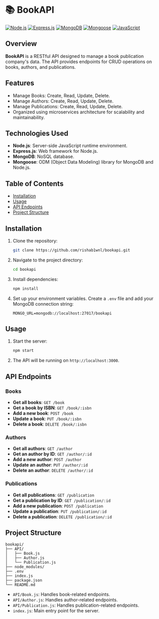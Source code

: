 # 📚 BookAPI

[![Node.js](https://img.shields.io/badge/Node.js-339933?style=for-the-badge&logo=nodedotjs&logoColor=white)](https://nodejs.org/)
[![Express.js](https://img.shields.io/badge/Express.js-404D59?style=for-the-badge)](https://expressjs.com/)
[![MongoDB](https://img.shields.io/badge/MongoDB-4EA94B?style=for-the-badge&logo=mongodb&logoColor=white)](https://www.mongodb.com/)
[![Mongoose](https://img.shields.io/badge/Mongoose-880000?style=for-the-badge&logo=redhat)](https://mongoosejs.com/)
[![JavaScript](https://img.shields.io/badge/JavaScript-F7DF1E?style=for-the-badge&logo=javascript&logoColor=black)](https://www.javascript.com/)

## Overview

**BookAPI** is a RESTful API designed to manage a book publication company's data. The API provides endpoints for CRUD operations on books, authors, and publications.

## Features

- Manage Books: Create, Read, Update, Delete.
- Manage Authors: Create, Read, Update, Delete.
- Manage Publications: Create, Read, Update, Delete.
- Organized using microservices architecture for scalability and maintainability.

## Technologies Used

- **Node.js**: Server-side JavaScript runtime environment.
- **Express.js**: Web framework for Node.js.
- **MongoDB**: NoSQL database.
- **Mongoose**: ODM (Object Data Modeling) library for MongoDB and Node.js.

## Table of Contents

- [Installation](#installation)
- [Usage](#usage)
- [API Endpoints](#api-endpoints)
- [Project Structure](#project-structure)

## Installation

1. Clone the repository:
    ```bash
    git clone https://github.com/rishab1wnl/bookapi.git
    ```
2. Navigate to the project directory:
    ```bash
    cd bookapi
    ```
3. Install dependencies:
    ```bash
    npm install
    ```
4. Set up your environment variables. Create a `.env` file and add your MongoDB connection string:
    ```plaintext
    MONGO_URL=mongodb://localhost:27017/bookapi
    ```

## Usage

1. Start the server:
    ```bash
    npm start
    ```
2. The API will be running on `http://localhost:3000`.

## API Endpoints

### Books

- **Get all books**: `GET /book`
- **Get a book by ISBN**: `GET /book/:isbn`
- **Add a new book**: `POST /book`
- **Update a book**: `PUT /book/:isbn`
- **Delete a book**: `DELETE /book/:isbn`

### Authors

- **Get all authors**: `GET /author`
- **Get an author by ID**: `GET /author/:id`
- **Add a new author**: `POST /author`
- **Update an author**: `PUT /author/:id`
- **Delete an author**: `DELETE /author/:id`

### Publications

- **Get all publications**: `GET /publication`
- **Get a publication by ID**: `GET /publication/:id`
- **Add a new publication**: `POST /publication`
- **Update a publication**: `PUT /publication/:id`
- **Delete a publication**: `DELETE /publication/:id`

## Project Structure

```plaintext
bookapi/
├── API/
│   ├── Book.js
│   ├── Author.js
│   └── Publication.js
├── node_modules/
├── .env
├── index.js
├── package.json
└── README.md
```


- `API/Book.js`: Handles book-related endpoints.
- `API/Author.js`: Handles author-related endpoints.
- `API/Publication.js`: Handles publication-related endpoints.
- `index.js`: Main entry point for the server.


